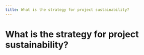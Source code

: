 ```yaml
---
title: What is the strategy for project sustainability?
---
```


# What is the strategy for project sustainability?
